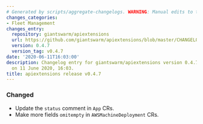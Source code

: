```yaml
---
# Generated by scripts/aggregate-changelogs. WARNING: Manual edits to this files will be overwritten.
changes_categories:
- Fleet Management
changes_entry:
  repository: giantswarm/apiextensions
  url: https://github.com/giantswarm/apiextensions/blob/master/CHANGELOG.md#047-2020-06-11
  version: 0.4.7
  version_tag: v0.4.7
date: '2020-06-11T16:03:00'
description: Changelog entry for giantswarm/apiextensions version 0.4.7, published
  on 11 June 2020, 16:03.
title: apiextensions release v0.4.7
---
```


### Changed
- Update the `status` comment in `App` CRs.
- Make more fields `omitempty` in `AWSMachineDeployment` CRs.
